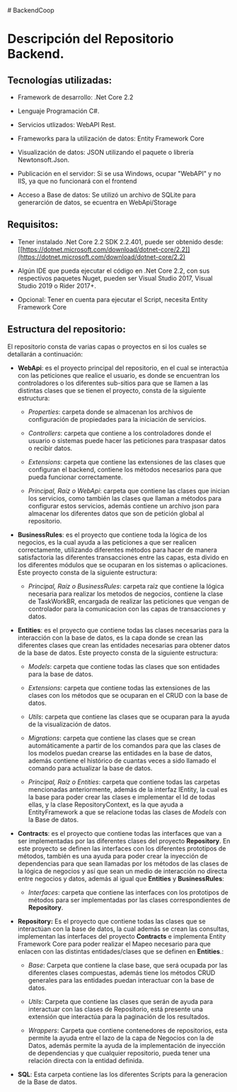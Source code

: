 #   B a c k e n d C o o p  

Descripción del Repositorio Backend.
====================================

Tecnologías utilizadas:
------------------------

-   Framework de desarrollo: .Net Core 2.2

-   Lenguaje Programación C\#.

-   Servicios utlizados: WebAPI Rest.

-   Frameworks para la utilización de datos: Entity Framework Core

-   Visualización de datos: JSON utilizando el paquete o librería
    Newtonsoft.Json.

-   Publicación en el servidor: Si se usa Windows, ocupar "WebAPI" y no IIS, ya que no funcionará con el frontend

-   Acceso a Base de datos: Se utilizó un archivo de SQLite para generarción de datos, se ecuentra en WebApi/Storage

Requisitos:
-----------

-   Tener instalado .Net Core 2.2 SDK 2.2.401, puede ser obtenido desde:
    [[https://dotnet.microsoft.com/download/dotnet-core/2.2]](https://dotnet.microsoft.com/download/dotnet-core/2.2)

-   Algún IDE que pueda ejecutar el código en .Net Core 2.2, con sus
    respectivos paquetes Nuget, pueden ser Visual Studio 2017, Visual
    Studio 2019 o Rider 2017+.

-   Opcional: Tener en cuenta para ejecutar el Script, necesita Entity Framework Core

Estructura del repositorio:
---------------------------

El repositorio consta de varias capas o proyectos en si los cuales se
detallarán a continuación:

-   **WebApi**: es el proyecto principal del repositorio, en el cual se
    interactúa con las peticiones que realice el usuario, es donde se
    encuentran los controladores o los diferentes sub-sitios para que se
    llamen a las distintas clases que se tienen el proyecto, consta de
    la siguiente estructura:

    -   *Properties*: carpeta donde se almacenan los archivos de
        configuración de propiedades para la iniciación de servicios.

    -   *Controllers*: carpeta que contiene a los controladores donde el
        usuario o sistemas puede hacer las peticiones para traspasar
        datos o recibir datos.

    -   *Extensions*: carpeta que contiene las extensiones de las clases
        que configuran el backend, contiene los métodos necesarios para
        que pueda funcionar correctamente.

    -   *Principal, Raíz o WebApi*: carpeta que contiene las clases que
        inician los servicios, como también las clases que llaman a
        métodos para configurar estos servicios, además contiene un
        archivo json para almacenar los diferentes datos que son de
        petición global al repositorio.

-   **BusinessRules**: es el proyecto que contiene toda la lógica de
    los negocios, es la cual ayuda a las peticiones a que ser realicen
    correctamente, utilizando diferentes métodos para hacer de manera
    satisfactoria las diferentes transacciones entre las capas, esta
    divido en los diferentes módulos que se ocuparan en los sistemas o
    aplicaciones. Este proyecto consta de la siguiente estructura:

    -   *Principal, Raíz o BusinessRules*: carpeta raíz que contiene la lógica necesaria para realizar los metodos de negocios, contiene la clase de TaskWorkBR, encargada de realizar las peticiones que vengan de controlador para la comunicacion con las capas de transacciones y datos.

-   **Entities**: es el proyecto que contiene todas las clases
    necesarias para la interacción con la base de datos, es la capa
    donde se crean las diferentes clases que crean las entidades
    necesarias para obtener datos de la base de datos. Este proyecto
    consta de la siguiente estructura:

    -   *Models*: carpeta que contiene todas las clases que son
        entidades para la base de datos.

    -   *Extensions*: carpeta que contiene todas las extensiones de las
        clases con los métodos que se ocuparan en el CRUD con la base de
        datos.

    -   *Utils*: carpeta que contiene las clases que se ocuparan para la
        ayuda de la visualización de datos.

    -   *Migrations*: carpeta que contiene las clases que se crean
        automáticamente a partir de los comandos para que las clases de
        los modelos puedan crearse las entidades en la base de datos,
        además contiene el histórico de cuantas veces a sido llamado el
        comando para actualizar la base de datos.

    -   *Principal, Raíz o Entities*: carpeta que contiene todas las
        carpetas mencionadas anteriormente, además de la interfaz
        IEntity, la cual es la base para poder crear las clases e
        implementar el Id de todas ellas, y la clase RepositoryContext,
        es la que ayuda a EntityFramework a que se relacione todas las
        clases de *Models* con la Base de datos.


-   **Contracts**: es el proyecto que contiene todas las interfaces que
    van a ser implementadas por las diferentes clases del proyecto
    **Repository**. En este proyecto se definen las interfaces con los
    diferentes prototipos de métodos, también es una ayuda para poder
    crear la inyección de dependencias para que sean llamadas por los
    métodos de las clases de la lógica de negocios y así que sean un
    medio de interacción no directa entre negocios y datos, además al
    igual que **Entities** y **BusinessRules**:

    -   *Interfaces*: carpeta que contiene las interfaces con los
        prototipos de métodos para ser implementadas por las clases
        correspondientes de **Repository**.

-   **Repository:** Es el proyecto que contiene todas las clases que se
    interactúan con la base de datos, la cual además se crean las
    consultas, implementan las interfaces del proyecto **Contracts** e
    implementa Entity Framework Core para poder realizar el Mapeo
    necesario para que enlacen con las distintas entidades/clases que se
    definen en **Entities**.:

    -   *Base*: Carpeta que contiene la clase base, que será ocupada por
        las diferentes clases compuestas, además tiene los métodos CRUD
        generales para las entidades puedan interactuar con la base de
        datos.

    -   *Utils*: Carpeta que contiene las clases que serán de ayuda para
        interactuar con las clases de Repositorio, está presente una
        extensión que interactúa para la paginación de los resultados.

    -   *Wrappers*: Carpeta que contiene contenedores de repositorios,
        esta permite la ayuda entre el lazo de la capa de Negocios con
        la de Datos, además permite la ayuda de la implementación de
        inyección de dependencias y que cualquier repositorio, pueda
        tener una relación directa con la entidad definida.

-   **SQL**: Esta carpeta contiene las los diferentes Scripts para la generacion de la Base de datos.

 
